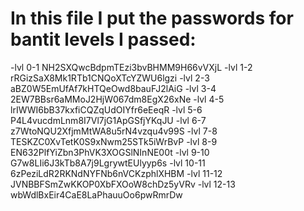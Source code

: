 # **In this file I put the passwords for bantit levels I passed:**

-lvl 0-1   NH2SXQwcBdpmTEzi3bvBHMM9H66vVXjL
-lvl 1-2 rRGizSaX8Mk1RTb1CNQoXTcYZWU6lgzi
-lvl 2-3 aBZ0W5EmUfAf7kHTQeOwd8bauFJ2lAiG 
-lvl 3-4 2EW7BBsr6aMMoJ2HjW067dm8EgX26xNe
-lvl 4-5 lrIWWI6bB37kxfiCQZqUdOIYfr6eEeqR
-lvl 5-6 P4L4vucdmLnm8I7Vl7jG1ApGSfjYKqJU
-lvl 6-7 z7WtoNQU2XfjmMtWA8u5rN4vzqu4v99S
-lvl 7-8 TESKZC0XvTetK0S9xNwm25STk5iWrBvP
-lvl 8-9 EN632PlfYiZbn3PhVK3XOGSlNInNE00t
-lvl 9-10 G7w8LIi6J3kTb8A7j9LgrywtEUlyyp6s
-lvl 10-11 6zPeziLdR2RKNdNYFNb6nVCKzphlXHBM
-lvl 11-12 JVNBBFSmZwKKOP0XbFXOoW8chDz5yVRv
-lvl 12-13 wbWdlBxEir4CaE8LaPhauuOo6pwRmrDw
